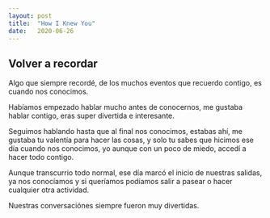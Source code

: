 ```yaml
---
layout: post
title:  "How I Knew You"
date:   2020-06-26
---
```


## Volver a recordar
Algo que siempre recordé, de los muchos eventos que recuerdo contigo, es cuando nos conocimos.

Habíamos empezado hablar mucho antes de conocernos, me gustaba hablar contigo, eras super divertida e interesante.

Seguimos hablando hasta que al final nos conocimos, estabas ahí, me gustaba tu valentía para hacer las cosas, y solo tu sabes que hicimos ese día cuando nos conocimos, yo aunque con un poco de miedo, accedí a hacer todo contigo.

Aunque transcurrio todo normal, ese día marcó el inicio de nuestras salidas, ya nos conocíamos y si queríamos podíamos salir a pasear o hacer cualquier otra actividad.

Nuestras conversaciónes siempre fueron muy divertidas.
